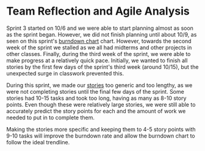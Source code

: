 # Team Reflection and Agile Analysis
Sprint 3 started on 10/6 and we were able to start planning almost as soon as the sprint began. However, we did not finish planning until about 10/9, as seen on this sprint's [burndown chart](BurndownChart.PNG) chart. However, towards the second week of the sprint we stalled as we all had midterms and other projects in other classes. Finally, during the third week of the sprint, we were able to make progress at a relatively quick pace. Initially, we wanted to finish all stories by the first few days of the sprint's third week (around 10/15), but the unexpected surge in classwork prevented this.

During this sprint, we made our [stories](https://github.com/EthanHuston/CSE-3902-Legendary-Legend-of-Zelda-Dungeon/tree/master/docs/sprint3/azure-board-stories) too generic and too lengthy, as we were not completing stories until the final few days of the sprint. Some stories had 10-15 tasks and took too long, having as many as 8-10 story points. Even though these were relatively large stories, we were still able to accurately predict the story points for each and the amount of work we needed to put in to complete them.

Making the stories more specific and keeping them to 4-5 story points with 9-10 tasks will improve the burndown rate and allow the burndown chart to follow the ideal trendline. 
